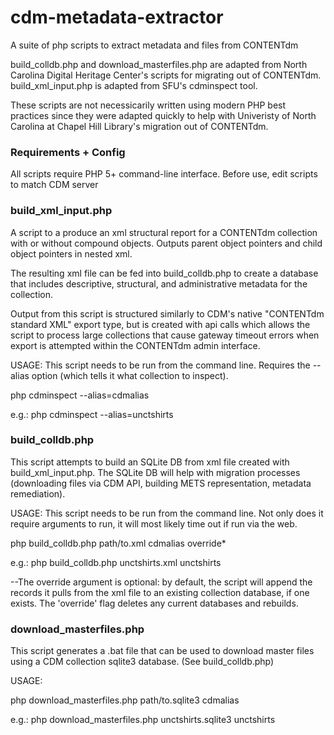 # cdm-metadata-extractor
A suite of php scripts to extract metadata and files from CONTENTdm

build_colldb.php and download_masterfiles.php are adapted from North Carolina Digital Heritage Center's scripts for migrating out of CONTENTdm. build_xml_input.php is adapted from SFU's cdminspect tool.

These scripts are not necessicarily written using modern PHP best practices since they were adapted quickly to help with Univeristy of North Carolina at Chapel Hill Library's migration out of CONTENTdm.

### Requirements + Config
All scripts require PHP 5+ command-line interface.
Before use, edit scripts to match CDM server

### build_xml_input.php
A script to a produce an xml structural report for a CONTENTdm collection with or without compound objects. Outputs parent object pointers and child object pointers in nested xml.

The resulting xml file can be fed into build_colldb.php to create a database that includes descriptive, structural, and administrative metadata for the collection.

Output from this script is structured similarly to CDM's native "CONTENTdm standard XML" export type, but is created with api calls which allows the script to process large collections that cause gateway timeout errors when export is attempted within the CONTENTdm admin interface.

USAGE: 
This script needs to be run from the command line.
Requires the --alias option (which tells it what collection to inspect).

php cdminspect --alias=cdmalias

e.g.:
php cdminspect --alias=unctshirts

### build_colldb.php
This script attempts to build an SQLite DB from xml file created with build_xml_input.php. The SQLite DB will help with migration processes (downloading files via CDM API, building METS representation, metadata remediation).

USAGE:
This script needs to be run from the command line. Not only does it require arguments to run, it will most likely time out if run via the web.

php build_colldb.php path/to.xml cdmalias override*

e.g.:
php build_colldb.php unctshirts.xml unctshirts

--The override argument is optional: by default, the script will append the records it pulls from the xml file to an existing collection database, if one exists. The 'override' flag deletes any current databases and rebuilds.

### download_masterfiles.php
This script generates a .bat file that can be used to download master files using a CDM collection sqlite3 database. (See build_colldb.php)

USAGE:

php download_masterfiles.php path/to.sqlite3 cdmalias

e.g.:
php download_masterfiles.php unctshirts.sqlite3 unctshirts